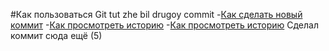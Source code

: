 #Как пользоваться Git
tut zhe bil drugoy commit
-[Как сделать новый коммит](./commit_help.md)
-[Как просмотреть историю](./log_help.md)
-[Как просмотреть историю](./log_help.md)
Сделал коммит сюда ещё (5)
